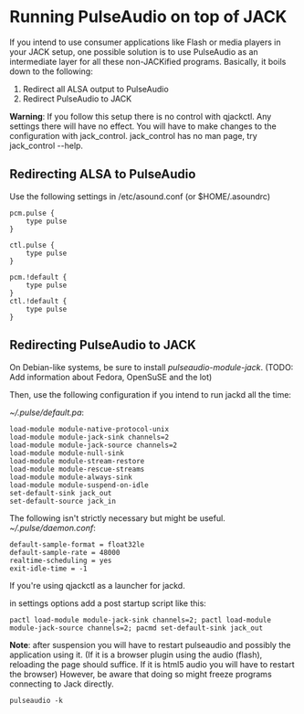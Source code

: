 # Running PulseAudio on top of JACK

If you intend to use consumer applications like Flash or media players in your JACK setup, one possible solution is to use PulseAudio as an intermediate layer for all these non-JACKified programs. Basically, it boils down to the following:

  1. Redirect all ALSA output to PulseAudio
  1. Redirect PulseAudio to JACK

**Warning**: If you follow this setup there is no control with qjackctl. Any settings there will have no effect. You will have to make changes to the configuration with jack_control. jack_control has no man page, try jack_control --help. 

## Redirecting ALSA to PulseAudio

Use the following settings in /etc/asound.conf (or $HOME/.asoundrc)

	
	pcm.pulse {
	    type pulse
	}
	
	ctl.pulse {
	    type pulse
	}
	
	pcm.!default {
	    type pulse
	}
	ctl.!default {
	    type pulse
	}
	


## Redirecting PulseAudio to JACK
On Debian-like systems, be sure to install *pulseaudio-module-jack*. (TODO: Add information about Fedora, OpenSuSE and the lot)

Then, use the following configuration if you intend to run jackd all the time:

*~/.pulse/default.pa*:

	
	load-module module-native-protocol-unix
	load-module module-jack-sink channels=2
	load-module module-jack-source channels=2
	load-module module-null-sink
	load-module module-stream-restore
	load-module module-rescue-streams
	load-module module-always-sink
	load-module module-suspend-on-idle
	set-default-sink jack_out
	set-default-source jack_in
	

The following isn't strictly necessary but might be useful. *~/.pulse/daemon.conf*:
	
	default-sample-format = float32le
	default-sample-rate = 48000
	realtime-scheduling = yes
	exit-idle-time = -1
	

If you're using qjackctl as a launcher for jackd.

in settings options add a post startup script like this:

	
	pactl load-module module-jack-sink channels=2; pactl load-module module-jack-source channels=2; pacmd set-default-sink jack_out
	
 **Note**: after suspension you will have to restart pulseaudio and possibly the application using it. (If it is a browser plugin using the audio (flash), reloading the page should suffice. If it is html5 audio you will have to restart the browser) However, be aware that doing so might freeze programs connecting to Jack directly.

`pulseaudio -k`

